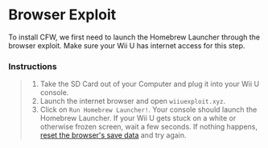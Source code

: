 # Browser Exploit

To install CFW, we first need to launch the Homebrew Launcher through the browser exploit.
Make sure your Wii U has internet access for this step.

### Instructions

> 1. Take the SD Card out of your Computer and plug it into your Wii U console.
> 2. Launch the internet browser and open `wiiuexploit.xyz`.
> 3. Click on `Run Homebrew Launcher!`. Your console should launch the Homebrew Launcher.
> If your Wii U gets stuck on a white or otherwise frozen screen, wait a few seconds. If nothing happens, [reset the browser's save data](https://en-americas-support.nintendo.com/app/answers/detail/a_id/1507/~/how-to-delete-the-internet-browser-history) and try again.
